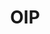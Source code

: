 ---
# This topic lives at
# https://digital.gov/topics/oip

slug: "oip"

# Topic Title
title: "OIP"

# description — keep it short and clear
summary: ""


# Weight
weight: 1

# For more information on managing topics,
# see https://github.com/GSA/digitalgov.gov/wiki
---
